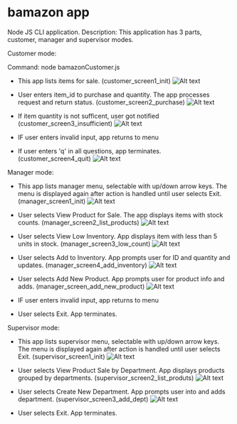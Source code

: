 # bamazon app
Node JS CLI application.
Description: This application has 3 parts, customer, manager and supervisor modes.

Customer mode:

Command: node bamazonCustomer.js

* This app lists items for sale.
(customer_screen1_init)
![Alt text](screenshot/customer_screen1_init.jpg?raw=true "customer_screen1_init")

* User enters item_id to purchase and quantity.  The app processes request and return status.
(customer_screen2_purchase)
![Alt text](screenshot/customer_screen2_purchaset.jpg?raw=true "customer_screen2_purchase")

* If item quantity is not sufficent, user got notified
(customer_screen3_insufficient)
![Alt text](screenshot/customer_screen3_insufficient.jpg?raw=true "customer_screen3_insufficient")

* IF user enters invalid input, app returns to menu

* If user enters 'q' in all questions, app terminates.
(customer_screen4_quit)
![Alt text](screenshot/customer_screen4_quit.jpg?raw=true "customer_screen4_quit")



Manager mode:

* This app lists manager menu, selectable with up/down arrow keys.  The menu is displayed again after action is handled until user selects Exit.
(manager_screen1_init)
![Alt text](screenshot/manager_screen1_init.jpg?raw=true "manager_screen1_init")

* User selects View Product for Sale.  The app displays items with stock counts.
(manager_screen2_list_products)
![Alt text](screenshot/manager_screen2_list_products.jpg?raw=true "manager_screen2_list_products")

* User selects View Low Inventory. App displays item with less than 5 units in stock.
(manager_screen3_low_count)
![Alt text](screenshot/manager_screen3_low_count.jpg?raw=true "manager_screen3_low_count")

* User selects Add to Inventory.  App prompts user for ID and quantity and updates.
(manager_screen4_add_inventory)
![Alt text](screenshot/manager_screen4_add_inventory.jpg?raw=true "manager_screen4_add_inventory")

* User selects Add New Product. App prompts user for product info and adds.
(manager_screen_add_new_product)
![Alt text](screenshot/manager_screen_add_new_product.jpg?raw=true "manager_screen_add_new_product")

* IF user enters invalid input, app returns to menu

* User selects Exit. App terminates.



Supervisor mode:

* This app lists supervisor menu, selectable with up/down arrow keys.  The menu is displayed again after action is handled until user selects Exit.
(supervisor_screen1_init)
![Alt text](screenshot/supervisor_screen1_init.jpg?raw=true "supervisor_screen1_init")

* User selects View Product Sale by Department. App displays products grouped by departments.
(supervisor_screen2_list_produts)
![Alt text](screenshot/supervisor_screen2_list_produts.jpg?raw=true "supervisor_screen2_list_produts")

* User selects Create New Department.  App prompts user into and adds department.
(supervisor_screen3_add_dept)
![Alt text](screenshot/supervisor_screen3_add_dept.jpg?raw=true "supervisor_screen3_add_dept")

* User selects Exit. App terminates.
